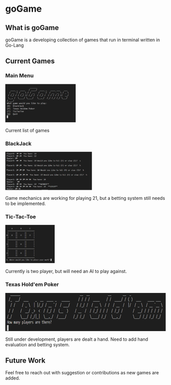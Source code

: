 <h1>goGame</h1>
<h2>What is goGame</h2>
<p>goGame is a developing collection of games that run in terminal written in Go-Lang</p>
<h2>Current Games</h2>
<h3>Main Menu</h3>
<img src="images/mainMenu.PNG" height="120">
<p>Current list of games</p>
<h3>BlackJack</h3>
<img src="images/blackjack.PNG" height="120">
<p>Game mechanics are working for playing 21, but a betting system still needs to be implemented.</p>
<h3>Tic-Tac-Toe</h3>
<img src="images/tictactoe.PNG" height="120">
<p>Currently is two player, but will need an AI to play against.</p>
<h3>Texas Hold'em Poker</h3>
<img src="images/poker.PNG" height="120">
<p>Still under development, players are dealt a hand. Need to add hand evaluation and betting system.</p>
<h2>Future Work</h2>
<p>Feel free to reach out with suggestion or contributions as new games are added.</p>
